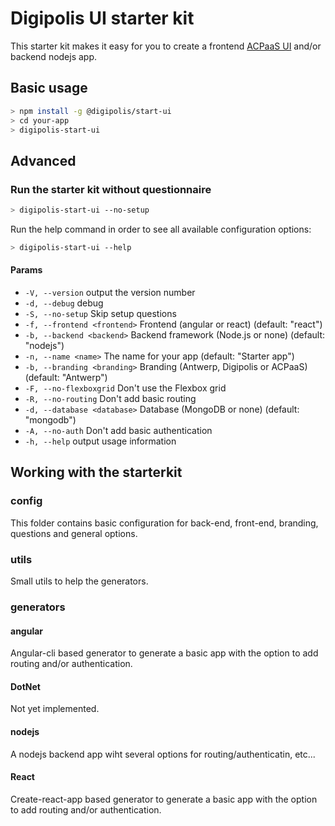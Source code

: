 # Digipolis UI starter kit

This starter kit makes it easy for you to create a frontend [ACPaaS UI](https://acpaas-ui.digipolis.be) and/or backend nodejs app.

## Basic usage

```sh
> npm install -g @digipolis/start-ui
> cd your-app
> digipolis-start-ui
```

## Advanced

### Run the starter kit without questionnaire

```sh
> digipolis-start-ui --no-setup
```

Run the help command in order to see all available configuration options:

```sh
> digipolis-start-ui --help
```

#### Params

  * `-V, --version`              output the version number
  * `-d, --debug`                debug
  * `-S, --no-setup`             Skip setup questions
  * `-f, --frontend <frontend>`  Frontend (angular or react) (default: "react")
  * `-b, --backend <backend>`    Backend framework (Node.js or none) (default: "nodejs")
  * `-n, --name <name>`          The name for your app (default: "Starter app")
  * `-b, --branding <branding>`  Branding (Antwerp, Digipolis or ACPaaS) (default: "Antwerp")
  * `-F, --no-flexboxgrid`       Don't use the Flexbox grid
  * `-R, --no-routing`           Don't add basic routing
  * `-d, --database <database>`  Database (MongoDB or none) (default: "mongodb")
  * `-A, --no-auth`              Don't add basic authentication
  * `-h, --help`                 output usage information


## Working with the starterkit

### config

This folder contains basic configuration for back-end, front-end, branding, questions and general options.

### utils

Small utils to help the generators.

### generators

#### angular

Angular-cli based generator to generate a basic app with the option to add routing and/or authentication.

#### DotNet

Not yet implemented.

#### nodejs

A nodejs backend app wiht several options for routing/authenticatin, etc...

#### React

Create-react-app based generator to generate a basic app with the option to add routing and/or authentication.
